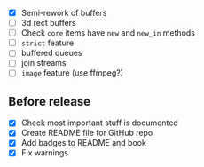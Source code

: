 - [x] Semi-rework of buffers
- [ ] 3d rect buffers
- [ ] Check `core` items have `new` and `new_in` methods
- [ ] `strict` feature
- [ ] buffered queues
- [ ] join streams
- [ ] `image` feature (use ffmpeg?)

## Before release
- [x] Check most important stuff is documented
- [x] Create README file for GitHub repo
- [x] Add badges to README and book
- [x] Fix warnings